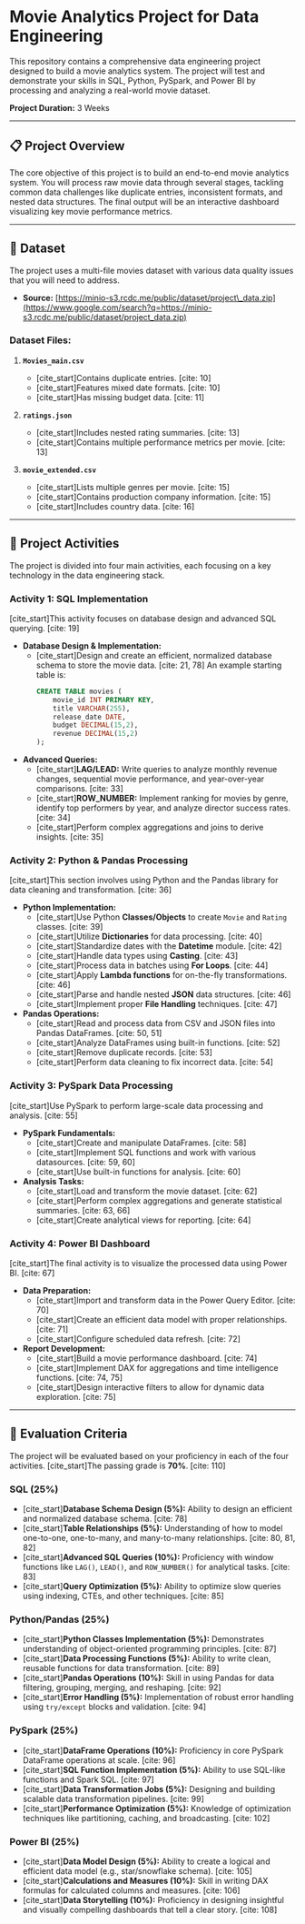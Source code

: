 # Movie Analytics Project for Data Engineering

This repository contains a comprehensive data engineering project designed to build a movie analytics system. The project will test and demonstrate your skills in SQL, Python, PySpark, and Power BI by processing and analyzing a real-world movie dataset. 

**Project Duration:** 3 Weeks

-----

## 📋 Project Overview

The core objective of this project is to build an end-to-end movie analytics system. You will process raw movie data through several stages, tackling common data challenges like duplicate entries, inconsistent formats, and nested data structures. The final output will be an interactive dashboard visualizing key movie performance metrics.

-----

## 💾 Dataset

The project uses a multi-file movies dataset with various data quality issues that you will need to address.

  * **Source:** [https://minio-s3.rcdc.me/public/dataset/project\_data.zip](https://www.google.com/search?q=https://minio-s3.rcdc.me/public/dataset/project_data.zip)

### Dataset Files:

1.  **`Movies_main.csv`**

      * [cite\_start]Contains duplicate entries. [cite: 10]
      * [cite\_start]Features mixed date formats. [cite: 10]
      * [cite\_start]Has missing budget data. [cite: 11]

2.  **`ratings.json`**

      * [cite\_start]Includes nested rating summaries. [cite: 13]
      * [cite\_start]Contains multiple performance metrics per movie. [cite: 13]

3.  **`movie_extended.csv`**

      * [cite\_start]Lists multiple genres per movie. [cite: 15]
      * [cite\_start]Contains production company information. [cite: 15]
      * [cite\_start]Includes country data. [cite: 16]

-----

## 🚀 Project Activities

The project is divided into four main activities, each focusing on a key technology in the data engineering stack.

### Activity 1: SQL Implementation

[cite\_start]This activity focuses on database design and advanced SQL querying. [cite: 19]

  * **Database Design & Implementation:**
      * [cite\_start]Design and create an efficient, normalized database schema to store the movie data. [cite: 21, 78] An example starting table is:
        ```sql
        CREATE TABLE movies (
            movie_id INT PRIMARY KEY,
            title VARCHAR(255),
            release_date DATE,
            budget DECIMAL(15,2),
            revenue DECIMAL(15,2)
        );
        ```
  * **Advanced Queries:**
      * [cite\_start]**LAG/LEAD:** Write queries to analyze monthly revenue changes, sequential movie performance, and year-over-year comparisons. [cite: 33]
      * [cite\_start]**ROW\_NUMBER:** Implement ranking for movies by genre, identify top performers by year, and analyze director success rates. [cite: 34]
      * [cite\_start]Perform complex aggregations and joins to derive insights. [cite: 35]

### Activity 2: Python & Pandas Processing

[cite\_start]This section involves using Python and the Pandas library for data cleaning and transformation. [cite: 36]

  * **Python Implementation:**
      * [cite\_start]Use Python **Classes/Objects** to create `Movie` and `Rating` classes. [cite: 39]
      * [cite\_start]Utilize **Dictionaries** for data processing. [cite: 40]
      * [cite\_start]Standardize dates with the **Datetime** module. [cite: 42]
      * [cite\_start]Handle data types using **Casting**. [cite: 43]
      * [cite\_start]Process data in batches using **For Loops**. [cite: 44]
      * [cite\_start]Apply **Lambda functions** for on-the-fly transformations. [cite: 46]
      * [cite\_start]Parse and handle nested **JSON** data structures. [cite: 46]
      * [cite\_start]Implement proper **File Handling** techniques. [cite: 47]
  * **Pandas Operations:**
      * [cite\_start]Read and process data from CSV and JSON files into Pandas DataFrames. [cite: 50, 51]
      * [cite\_start]Analyze DataFrames using built-in functions. [cite: 52]
      * [cite\_start]Remove duplicate records. [cite: 53]
      * [cite\_start]Perform data cleaning to fix incorrect data. [cite: 54]

### Activity 3: PySpark Data Processing

[cite\_start]Use PySpark to perform large-scale data processing and analysis. [cite: 55]

  * **PySpark Fundamentals:**
      * [cite\_start]Create and manipulate DataFrames. [cite: 58]
      * [cite\_start]Implement SQL functions and work with various datasources. [cite: 59, 60]
      * [cite\_start]Use built-in functions for analysis. [cite: 60]
  * **Analysis Tasks:**
      * [cite\_start]Load and transform the movie dataset. [cite: 62]
      * [cite\_start]Perform complex aggregations and generate statistical summaries. [cite: 63, 66]
      * [cite\_start]Create analytical views for reporting. [cite: 64]

### Activity 4: Power BI Dashboard

[cite\_start]The final activity is to visualize the processed data using Power BI. [cite: 67]

  * **Data Preparation:**
      * [cite\_start]Import and transform data in the Power Query Editor. [cite: 70]
      * [cite\_start]Create an efficient data model with proper relationships. [cite: 71]
      * [cite\_start]Configure scheduled data refresh. [cite: 72]
  * **Report Development:**
      * [cite\_start]Build a movie performance dashboard. [cite: 74]
      * [cite\_start]Implement DAX for aggregations and time intelligence functions. [cite: 74, 75]
      * [cite\_start]Design interactive filters to allow for dynamic data exploration. [cite: 75]

-----

## 💯 Evaluation Criteria

The project will be evaluated based on your proficiency in each of the four activities. [cite\_start]The passing grade is **70%**. [cite: 110]

### SQL (25%)

  * [cite\_start]**Database Schema Design (5%):** Ability to design an efficient and normalized database schema. [cite: 78]
  * [cite\_start]**Table Relationships (5%):** Understanding of how to model one-to-one, one-to-many, and many-to-many relationships. [cite: 80, 81, 82]
  * [cite\_start]**Advanced SQL Queries (10%):** Proficiency with window functions like `LAG()`, `LEAD()`, and `ROW_NUMBER()` for analytical tasks. [cite: 83]
  * [cite\_start]**Query Optimization (5%):** Ability to optimize slow queries using indexing, CTEs, and other techniques. [cite: 85]

### Python/Pandas (25%)

  * [cite\_start]**Python Classes Implementation (5%):** Demonstrates understanding of object-oriented programming principles. [cite: 87]
  * [cite\_start]**Data Processing Functions (5%):** Ability to write clean, reusable functions for data transformation. [cite: 89]
  * [cite\_start]**Pandas Operations (10%):** Skill in using Pandas for data filtering, grouping, merging, and reshaping. [cite: 92]
  * [cite\_start]**Error Handling (5%):** Implementation of robust error handling using `try/except` blocks and validation. [cite: 94]

### PySpark (25%)

  * [cite\_start]**DataFrame Operations (10%):** Proficiency in core PySpark DataFrame operations at scale. [cite: 96]
  * [cite\_start]**SQL Function Implementation (5%):** Ability to use SQL-like functions and Spark SQL. [cite: 97]
  * [cite\_start]**Data Transformation Jobs (5%):** Designing and building scalable data transformation pipelines. [cite: 99]
  * [cite\_start]**Performance Optimization (5%):** Knowledge of optimization techniques like partitioning, caching, and broadcasting. [cite: 102]

### Power BI (25%)

  * [cite\_start]**Data Model Design (5%):** Ability to create a logical and efficient data model (e.g., star/snowflake schema). [cite: 105]
  * [cite\_start]**Calculations and Measures (10%):** Skill in writing DAX formulas for calculated columns and measures. [cite: 106]
  * [cite\_start]**Data Storytelling (10%):** Proficiency in designing insightful and visually compelling dashboards that tell a clear story. [cite: 108]

